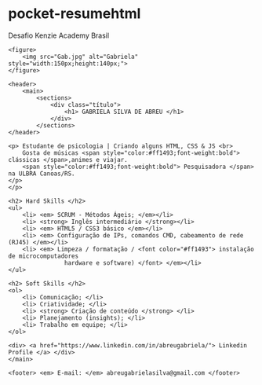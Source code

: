 # pocket-resumehtml
Desafio Kenzie Academy Brasil
<!-- Pocket RESUME GABRIELA / TESTANDO HTML :) => hipertext -->

<!DOCTYPE html5>
<html lang="pt-br">

<head>
    <meta charset="UTF-8">
    <title> RESUME </title>
    <style>
        .título {
            background: #ff1493;
        }
    </style>
</head>

<body>

    <figure>
        <img src="Gab.jpg" alt="Gabriela" style="width:150px;height:140px;">
    </figure>

    <header>
        <main>
            <sections>
                <div class="título">
                    <h1> GABRIELA SILVA DE ABREU </h1>
                </div>
            </sections>
    </header>

    <p> Estudante de psicologia | Criando alguns HTML, CSS & JS <br>
        Gosta de músicas <span style="color:#ff1493;font-weight:bold"> clássicas </span>,animes e viajar.
        <span style="color:#ff1493;font-weight:bold"> Pesquisadora </span> na ULBRA Canoas/RS.
    </p>
    </p>

    <h2> Hard Skills </h2>
    <ul>
        <li> <em> SCRUM - Métodos Ágeis; </em></li>
        <li> <strong> Inglês intermediário </strong></li>
        <li> <em> HTML5 / CSS3 básico </em></li>
        <li> <em> Configuração de IPs, comandos CMD, cabeamento de rede (RJ45) </em></li>
        <li> <em> Limpeza / formatação / <font color="#ff1493"> instalação de microcomputadores
                    hardware e software) </font> </em></li>
    </ul>

    <h2> Soft Skills </h2>
    <ol>
        <li> Comunicação; </li>
        <li> Criatividade; </li>
        <li> <strong> Criação de conteúdo </strong> </li>
        <li> Planejamento (insights); </li>
        <li> Trabalho em equipe; </li>
    </ol>

    <div> <a href="https://www.linkedin.com/in/abreugabriela/"> Linkedin Profile </a> </div>
    </main>

    <footer> <em> E-mail: </em> abreugabrielasilva@gmail.com </footer>

</body>

</html>

<!-- Primeiro de Muitos "HELLO WORLD" -->
